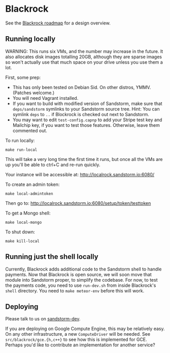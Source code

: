 # Blackrock

See the [Blackrock roadmap](https://github.com/sandstorm-io/sandstorm/tree/master/roadmap/blackrock) for a design overview.

## Running locally

WARNING: This runs six VMs, and the number may increase in the future. It also allocates disk images totalling 20GB, although they are sparse images so won't actually use that much space on your drive unless you use them a lot.

First, some prep:

* This has only been tested on Debian Sid. On other distros, YMMV. (Patches welcome.)
* You will need Vagrant installed.
* If you want to build with modified version of Sandstorm, make sure that `deps/sandstorm` symlinks to your Sandstorm source tree. Hint: You can symlink `deps` to `..` if Blockrock is checked out next to Sandstorm.
* You may want to edit `test-config.capnp` to add your Stripe test key and Mailchip key, if you want to test those features. Otherwise, leave them commented out.

To run locally:

    make run-local

This will take a very long time the first time it runs, but once all the VMs are up you'll be able to ctrl+C and re-run quickly.

Your instance will be accessible at: http://localrock.sandstorm.io:6080/

To create an admin token:

    make local-admintoken

Then go to: http://localrock.sandstorm.io:6080/setup/token/testtoken

To get a Mongo shell:

    make local-mongo

To shut down:

    make kill-local

## Running just the shell locally

Currently, Blackrock adds additional code to the Sandstorm shell to handle payments. Now that Blackrock is open source, we will soon move that module into Sandstorm proper, to simplify the codebase. For now, to test the payments code, you need to use `run-dev.sh` from inside Blackrock's `shell` directory. You need to `make meteor-env` before this will work.

## Deploying

Please talk to us on [sandstorm-dev](https://groups.google.com/group/sandstorm-dev).

If you are deploying on Google Compute Engine, this may be relatively easy. On any other infrastructure, a new `ComputeDriver` will be needed. See `src/blackrock/gce.{h,c++}` to see how this is implemented for GCE. Perhaps you'd like to contribute an implementation for another service?
